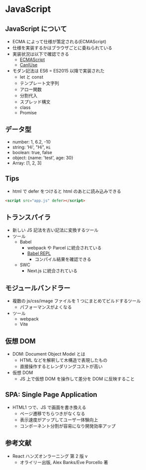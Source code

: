 # JavaScript

## JavaScript について

- ECMA によって仕様が策定される(ECMAScript)
- 仕様を実装するかはブラウザごとに委ねられている
- 実装状況は以下で確認できる
  - [ECMAScript](https://compat-table.github.io/compat-table/esnext/)
  - [CanIUse](https://caniuse.com/)
- モダン記法は ES6 = ES2015 以降で実装された
  - let と const
  - テンプレート文字列
  - アロー関数
  - 分割代入
  - スプレッド構文
  - class
  - Promise

## データ型

- number: 1, 6.2, -10
- string: 'Hi', "Hi", `Hi`
- boolean: true, false
- object: {name: 'test', age: 30}
- Array: [1, 2, 3]

## Tips

- html で defer をつけると html のあとに読み込みできる

```html
<script src="app.js" defer></script>
```

## トランスパイラ

- 新しい JS 記法を古い記法に変換するツール
- ツール
  - Babel
    - webpack や Parcel に統合されている
    - [Babel REPL](https://bvaughn.github.io/babel-repl/)
      - コンパイル結果を確認できる
  - SWC
    - Next.js に統合されている

## モジュールバンドラー

- 複数の js/css/image ファイルを 1 つにまとめてビルドするツール
  - パフォーマンスがよくなる
- ツール
  - webpack
  - Vite

## 仮想 DOM

- DOM: Document Object Model とは
  - HTML などを解釈して木構造で表現したもの
  - 直接操作するとレンダリングコストが高い
- 仮想 DOM
  - JS 上で仮想 DOM を操作して差分を DOM に反映すること

## SPA: Single Page Application

- HTML1 つで、JS で画面を書き換える
  - ページ遷移でちらつきがなくなる
  - 表示速度がアップしてユーザー体験向上
  - コンポーネント分割が容易になり開発効率アップ

## 参考文献

- React ハンズオンラーニング 第 2 版 v
  - オライリー出版, Alex Banks/Eve Porcello 著
